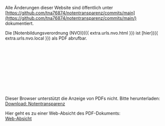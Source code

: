 Alle Änderungen dieser Website sind öffentlich unter [https://github.com/tna76874/notentransparenz/commits/main](https://github.com/tna76874/notentransparenz/commits/main/) dokumentiert.

Die [Notenbildungsverordnung (NVO)]({{ extra.urls.nvo.html }}) ist [hier]({{ extra.urls.nvo.local }}) als PDF abrufbar.

<object data="{{ extra.urls.docfile }}" type="application/pdf" width="700px" height="700px">
    <embed src="{{ extra.urls.docfile }}">
        <p>Dieser Browser unterstützt die Anzeige von PDFs nicht. Bitte herunterladen:<br>
        <a href="{{ extra.urls.docfile }}">Download: Notentransparenz</a></p>   
    </embed>
</object>

<p>Hier geht es zu einer Web-Absicht des PDF-Dokuments:<br>
<a href="{{ extra.urls.markdown_transparenz }}">Web-Absicht</a></p>


